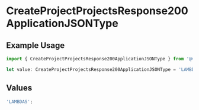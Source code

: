 # CreateProjectProjectsResponse200ApplicationJSONType

## Example Usage

```typescript
import { CreateProjectProjectsResponse200ApplicationJSONType } from '@vercel/client/models/operations';

let value: CreateProjectProjectsResponse200ApplicationJSONType = 'LAMBDAS';
```

## Values

```typescript
'LAMBDAS';
```
